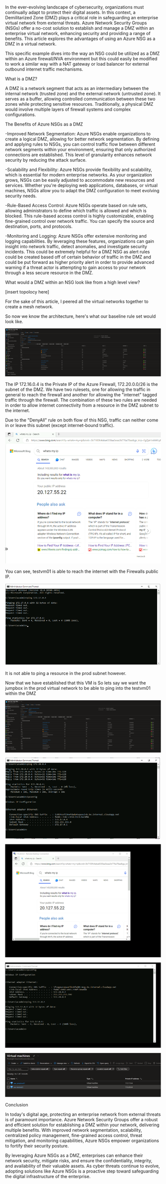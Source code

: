In the ever-evolving landscape of cybersecurity, organizations must continually adapt to protect their digital assets. In this context, a Demilitarized Zone (DMZ) plays a critical role in safeguarding an enterprise virtual network from external threats. Azure Network Security Groups (NSGs) offer a no-cost solution to establish and manage a DMZ within an enterprise virtual network, enhancing security and providing a range of benefits. This article explores the advantages of using an Azure NSG as a DMZ in a virtual network.

This specific example dives into the way an NSG could be utilized as a DMZ within an Azure firewall/NVA environment but this could easily be modified to work a similar way with a NAT gateway or load balancer for external outbound internet traffic mechanisms.

What is a DMZ?

A DMZ is a network segment that acts as an intermediary between the internal network (trusted zone) and the external network (untrusted zone). It serves as a buffer, allowing controlled communication between these two zones while protecting sensitive resources. Traditionally, a physical DMZ would involve multiple layers of firewall systems and complex configurations.

The Benefits of Azure NSGs as a DMZ

-Improved Network Segmentation:
Azure NSGs enable organizations to create a logical DMZ, allowing for better network segmentation. By defining and applying rules to NSGs, you can control traffic flow between different network segments within your environment, ensuring that only authorized connections are established. This level of granularity enhances network security by reducing the attack surface.

-Scalability and Flexibility:
Azure NSGs provide flexibility and scalability, which is essential for modern enterprise networks. As your organization grows, NSGs can be easily adjusted to accommodate new resources and services. Whether you're deploying web applications, databases, or virtual machines, NSGs allow you to adapt the DMZ configuration to meet evolving security needs.

-Rule-Based Access Control:
Azure NSGs operate based on rule sets, allowing administrators to define which traffic is allowed and which is blocked. This rule-based access control is highly customizable, enabling fine-grained control over network traffic. You can specify the source and destination, ports, and protocols.

-Monitoring and Logging:
Azure NSGs offer extensive monitoring and logging capabilities. By leveraging these features, organizations can gain insight into network traffic, detect anomalies, and investigate security incidents. This could be extremely helpful for a DMZ NSG as alert rules could be created based off of certain behavior of traffic in the DMZ and could be put forward as higher priority alert in order to provide advanced warning if a threat actor is attempting to gain access to your network through a less secure resource in the DMZ.


What would a DMZ within an NSG look like from a high level view?

[insert topolocy here]

For the sake of this article, I peered all the virtual networks together to create a mesh network.

So now we know the architecture, here's what our baseline rule set would look like.

![Alt text](image.png)

The IP 172.16.0.4 is the Private IP of the Azure Firewall, 172.20.0.0/26 is the subnet of the DMZ. We have two rulesets, one for allowing the traffic in general to reach the firewall and another for allowing the "internet" tagged traffic through the firewall. The combination of these two rules are needed in order to allow internet connectivity from a resource in the DMZ subnet to the internet. 

Due to the "DenyAll" rule on both flow of this NSG, traffic can neither come in or leave this subnet (except internet-bound traffic).

![Alt text](image-1.png)

You can see, testvm01 is able to reach the internet with the Firewalls public IP.

![Alt text](image-2.png)

It is not able to ping a resource in the prod subnet however.

Now that we have established that this VM is So lets say we want the jumpbox in the prod virtual network to be able to ping into the testvm01 within the DMZ

![Alt text](image-3.png)



![Alt text](image-4.png)



![Alt text](image-5.png)


![Alt text](image-6.png)


![Alt text](image-7.png)

Conclusion

In today's digital age, protecting an enterprise network from external threats is of paramount importance. Azure Network Security Groups offer a robust and efficient solution for establishing a DMZ within your network, delivering multiple benefits. With improved network segmentation, scalability, centralized policy management, fine-grained access control, threat mitigation, and monitoring capabilities, Azure NSGs empower organizations to fortify their security posture.

By leveraging Azure NSGs as a DMZ, enterprises can enhance their network security, mitigate risks, and ensure the confidentiality, integrity, and availability of their valuable assets. As cyber threats continue to evolve, adopting solutions like Azure NSGs is a proactive step toward safeguarding the digital infrastructure of the enterprise.
